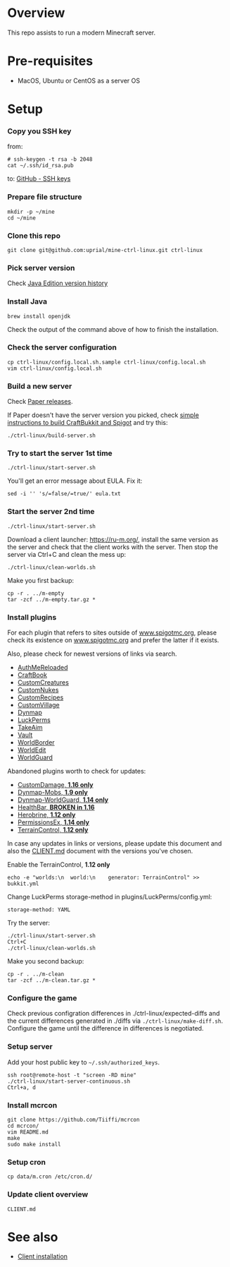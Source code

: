 # Overview

This repo assists to run a modern Minecraft server.

# Pre-requisites

* MacOS, Ubuntu or CentOS as a server OS

# Setup

### Copy you SSH key

from:

    # ssh-keygen -t rsa -b 2048
    cat ~/.ssh/id_rsa.pub

to: [GitHub - SSH keys](https://github.com/settings/ssh)

### Prepare file structure

    mkdir -p ~/mine
    cd ~/mine

### Clone this repo

    git clone git@github.com:uprial/mine-ctrl-linux.git ctrl-linux

### Pick server version

Check [Java Edition version history](https://minecraft.fandom.com/wiki/Java_Edition_version_history)

### Install Java

    brew install openjdk

Check the output of the command above of how to finish the installation.

### Check the server configuration

    cp ctrl-linux/config.local.sh.sample ctrl-linux/config.local.sh
    vim ctrl-linux/config.local.sh

### Build a new server

Check [Paper releases](https://papermc.io/downloads).

If Paper doesn't have the server version you picked, check [simple instructions to build CraftBukkit and Spigot](https://www.spigotmc.org/wiki/buildtools/) and try this:

    ./ctrl-linux/build-server.sh

### Try to start the server 1st time

    ./ctrl-linux/start-server.sh

You'll get an error message about EULA. Fix it:

    sed -i '' 's/=false/=true/' eula.txt

### Start the server 2nd time

    ./ctrl-linux/start-server.sh

Download a client launcher: https://ru-m.org/, install the same version as the server and check that the client works with the server. Then stop the server via Ctrl+C and clean the mess up:

    ./ctrl-linux/clean-worlds.sh

Make you first backup:

    cp -r . ../m-empty
    tar -zcf ../m-empty.tar.gz *

### Install plugins

For each plugin that refers to sites outside of www.spigotmc.org, please check its existence on www.spigotmc.org and prefer the latter if it exists.

Also, please check for newest versions of links via search.

* [AuthMeReloaded](https://ci.codemc.org/job/AuthMe/job/AuthMeReloaded/)
* [CraftBook](https://www.spigotmc.org/resources/craftbook.2083/)
* [CustomCreatures](https://www.spigotmc.org/resources/customcreatures.68711/)
* [CustomNukes](https://www.spigotmc.org/resources/customnukes.68710/)
* [CustomRecipes](https://www.spigotmc.org/resources/customrecipes.89435/)
* [CustomVillage](https://www.spigotmc.org/resources/customvillage.69170/)
* [Dynmap](https://www.spigotmc.org/resources/dynmap.274/)
* [LuckPerms](https://www.spigotmc.org/resources/luckperms.28140/)
* [TakeAim](https://www.spigotmc.org/resources/takeaim.68713/)
* [Vault](https://www.spigotmc.org/resources/vault.34315/)
* [WorldBorder](https://www.spigotmc.org/resources/worldborder.60905/)
* [WorldEdit](https://dev.bukkit.org/projects/worldedit)
* [WorldGuard](https://dev.bukkit.org/projects/worldguard)

Abandoned plugins worth to check for updates:
* [CustomDamage, **1.16 only**](https://www.spigotmc.org/resources/customdamage.68712/)
* [Dynmap-Mobs, **1.9 only**](https://dev.bukkit.org/projects/dynmap-mobs)
* [Dynmap-WorldGuard, **1.14 only**](https://dev.bukkit.org/projects/dynmap-worldguard)
* [HealthBar, **BROKEN in 1.16**](https://www.spigotmc.org/resources/healthbars-1-12-2-1-16-4-mob-or-player-healthbar-customizable-toggleable.84895/)
* [Herobrine, **1.12 only**](https://www.spigotmc.org/resources/herobrine.50393/)
* [PermissionsEx, **1.14 only**](https://dev.bukkit.org/projects/permissionsex)
* [TerrainControl, **1.12 only**](http://tardisjenkins.duckdns.org:8080/job/TerrainControl/)

In case any updates in links or versions, please update this document and also the [CLIENT.md](CLIENT.md) document with the versions you've chosen.

Enable the TerrainControl, **1.12 only**

    echo -e "worlds:\n  world:\n    generator: TerrainControl" >> bukkit.yml

Change LuckPerms storage-method in plugins/LuckPerms/config.yml:

    storage-method: YAML

Try the server:

    ./ctrl-linux/start-server.sh
    Ctrl+C
    ./ctrl-linux/clean-worlds.sh

Make you second backup:

    cp -r . ../m-clean
    tar -zcf ../m-clean.tar.gz *

### Configure the game

Check previous configration differences in ./ctrl-linux/expected-diffs and the current differences generated in ./diffs via `./ctrl-linux/make-diff.sh`. Configure the game until the difference in differences is negotiated.

### Setup server

Add your host public key to `~/.ssh/authorized_keys`.

    ssh root@remote-host -t "screen -RD mine"
    ./ctrl-linux/start-server-continuous.sh
	Ctrl+a, d

### Install mcrcon

    git clone https://github.com/Tiiffi/mcrcon
    cd mcrcon/
    vim README.md
    make
    sudo make install

### Setup cron

    cp data/m.cron /etc/cron.d/


### Update client overview

    CLIENT.md

# See also

* [Client installation](CLIENT.md)
